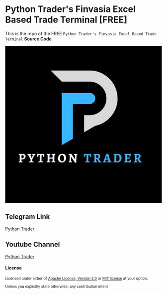 # Python Trader's Finvasia Excel Based Trade Terminal [FREE]
This is the repo of the FREE `Python Trader's Finvasia Excel Based Trade Terminal` **Source Code** 

![Python Trader](PythonTraderGroup.jpeg "[Python Trader](https://t.me/pythontrader)")

## Telegram Link
[Python Trader](https://t.me/pythontrader)

## Youtube Channel
[Python Trader](https://youtube.com/@pythontraders)


#### License

<sup>
Licensed under either of <a href="LICENSE-APACHE">Apache License, Version
2.0</a> or <a href="LICENSE-MIT">MIT license</a> at your option.
</sup>

<br>

<sub>
Unless you explicitly state otherwise, any contribution intent

